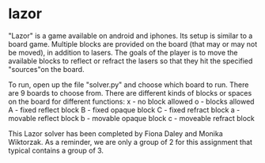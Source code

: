 # lazor

"Lazor" is a game available on android and iphones. Its setup is similar to a board game. Multiple blocks are provided on the board (that may or may not be moved), in addition to lasers. The goals of the player is to move the available blocks to reflect or refract the lasers so that they hit the specified "sources"on the board. 

To run, open up the file "solver.py" and choose which board to run. There are 9 boards to choose from. There are different kinds of blocks or spaces on the board for different functions: 
x - no block allowed
o - blocks allowed 
A - fixed reflect block
B - fixed opaque block
C - fixed refract block
a - movable reflect block
b - movable opaque block
c - moveable refract block

This Lazor solver has been completed by Fiona Daley and Monika Wiktorzak. As a reminder, we are only a group of 2 for this assignment that typical contains a group of 3. 
